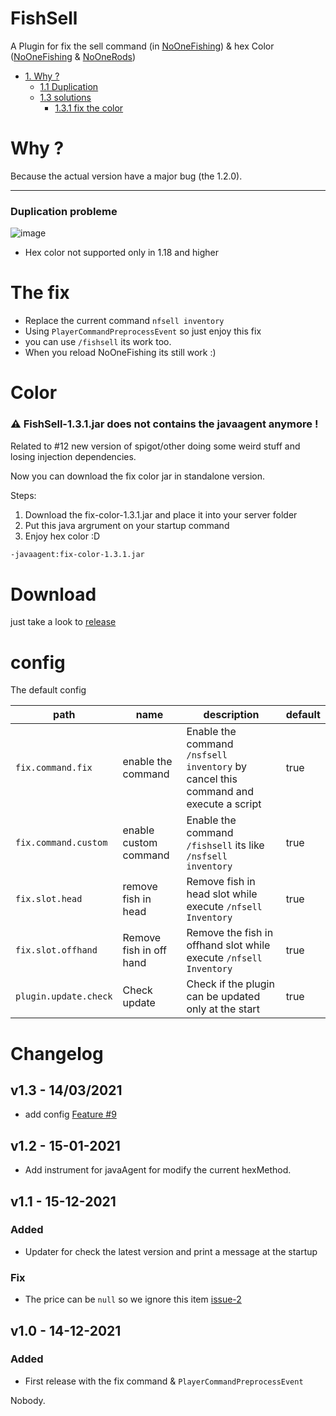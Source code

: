 # FishSell

A Plugin for fix the sell command (in [NoOneFishing](https://www.spigotmc.org/resources/noonefishing-30-unique-fish-with-a-huge-number-of-settings-baits-competition-antiafk-system.93692/)) & hex Color ([NoOneFishing](https://www.spigotmc.org/resources/noonefishing-30-unique-fish-with-a-huge-number-of-settings-baits-competition-antiafk-system.93692/) & [NoOneRods](https://www.spigotmc.org/resources/noonerods-custom-fishing-rods-with-crafting-recipes-bonuses-add-on-for-noonefishing.94796/)) 


- [1. Why ?](#why-)
    * [1.1 Duplication](#duplication-probleme)
    * [1.3 solutions](#the-fix)
        + [1.3.1 fix the color](#color)

# Why ?
Because the actual version have a major bug (the 1.2.0).

---
### Duplication probleme

![image](./md/bug.gif)

- Hex color not supported only in 1.18 and higher




# The fix

- Replace the current command `nfsell inventory`
- Using `PlayerCommandPreprocessEvent` so just enjoy this fix
- you can use `/fishsell` its work too.
- When you reload NoOneFishing its still work :)

# Color
### ⚠️  FishSell-1.3.1.jar does not contains the javaagent anymore !
Related to #12 new version of spigot/other doing some weird stuff and losing injection dependencies.

Now you can download the fix color jar in standalone version.

Steps:
1. Download the fix-color-1.3.1.jar and place it into your server folder
2. Put this java argrument on your startup command 
3. Enjoy hex color :D
```bash
-javaagent:fix-color-1.3.1.jar
```


# Download

just take a look to [release](https://github.com/Nobodyno-boop/fixnoOnefishing/releases)


config
===
The default config

| path                  | name                    | description                                                                         | default |
|-----------------------|-------------------------|-------------------------------------------------------------------------------------|---------|
| `fix.command.fix`     | enable the command      | Enable the command `/nsfsell inventory` by cancel this command and execute a script | true    |
| `fix.command.custom`  | enable custom command   | Enable the command `/fishsell` its like `/nsfsell inventory`                        | true    |
| `fix.slot.head`       | remove fish in head     | Remove fish in head slot while execute `/nfsell Inventory`                          | true    |
| `fix.slot.offhand`    | Remove fish in off hand | Remove the fish in offhand slot while execute `/nfsell Inventory`                   | true    |
| `plugin.update.check` | Check update            | Check if the plugin can be updated only at the start                                | true    |



# Changelog
## v1.3 - 14/03/2021
 - add config [Feature #9](#9)

## v1.2 - 15-01-2021
 - Add instrument for javaAgent for modify the current hexMethod.
## v1.1 - 15-12-2021
 ### Added 
 - Updater for check the latest version and print a message at the startup
 ### Fix
 - The price can be `null` so we ignore this item [issue-2](GH-2)

## v1.0 - 14-12-2021
 ### Added
 - First release with the fix command & `PlayerCommandPreprocessEvent`


Nobody.
